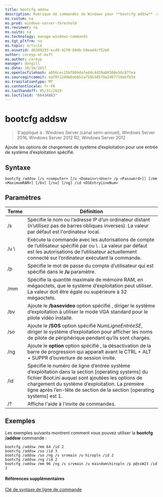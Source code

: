 ```yaml
---
title: bootcfg addsw
description: Rubrique de commandes de Windows pour **bootcfg addsw** -ajoute des options de chargement de système d’exploitation pour une entrée de système d’exploitation spécifié.
ms.custom: na
ms.prod: windows-server-threshold
ms.reviewer: na
ms.suite: na
ms.technology: manage-windows-commands
ms.tgt_pltfrm: na
ms.topic: article
ms.assetid: d8389293-ecd9-42f0-b84b-b9ead4cf52e6
author: coreyp-at-msft
ms.author: coreyp
manager: dongill
ms.date: 10/16/2017
ms.openlocfilehash: a056cec15bf804dafed4c4d39a80386e58c87fea
ms.sourcegitcommit: eaf071249b6eb6b1a758b38579a2d87710abfb54
ms.translationtype: MT
ms.contentlocale: fr-FR
ms.lasthandoff: 05/31/2019
ms.locfileid: "66434883"
---
```

# <a name="bootcfg-addsw"></a>bootcfg addsw

>S'applique à : Windows Server (canal semi-annuel), Windows Server 2016, Windows Server 2012 R2, Windows Server 2012

Ajoute les options de chargement de système d’exploitation pour une entrée de système d’exploitation spécifié.

## <a name="syntax"></a>Syntaxe
```
bootcfg /addsw [/s <computer> [/u <Domain>\<User> /p <Password>]] [/mm <MaximumRAM>] [/bv] [/so] [/ng] /id <OSEntryLineNum>
```
## <a name="parameters"></a>Paramètres

|         Terme         |                                                                                                            Définition                                                                                                            |
|----------------------|----------------------------------------------------------------------------------------------------------------------------------------------------------------------------------------------------------------------------------|
|    /s <computer>     |                                                        Spécifie le nom ou l’adresse IP d’un ordinateur distant (n’utilisez pas de barres obliques inverses). La valeur par défaut est l'ordinateur local.                                                        |
| /u <Domain>\\<User>  |               Exécute la commande avec les autorisations de compte de l’utilisateur spécifié par <User> ou <Domain> \\ <User>. La valeur par défaut est les autorisations de l’utilisateur actuellement connecté sur l’ordinateur exécutant la commande.               |
|    /p <Password>     |                                                                      Spécifie le mot de passe du compte d’utilisateur qui est spécifié dans le **/u** paramètre.                                                                       |
|   /mm <MaximumRAM>   |                                          Spécifie la quantité maximale de mémoire RAM, en mégaoctets, que le système d’exploitation peut utiliser. La valeur doit être égale ou supérieure à 32 mégaoctets.                                          |
|         /bv          |                                    Ajoute le **/basevideo** option spécifié <OSEntryLineNum>, diriger le système d’exploitation à utiliser le mode VGA standard pour le pilote vidéo installé.                                     |
|         /so          |                                      Ajoute le **/SOS** option spécifié *NumLigneEntréeSE*, diriger le système d’exploitation pour afficher les noms de pilote de périphérique pendant qu’ils sont chargés.                                      |
|         /ng          |                                         Ajoute le **option** option spécifié <OSEntryLineNum>, la désactivation de la barre de progression qui apparaît avant le CTRL + ALT + SUPPR d’ouverture de session invite.                                          |
| /id <OSEntryLineNum> | Spécifie le numéro de ligne d’entrée système d’exploitation dans la section [operating systems] du fichier Boot.ini auquel sont ajoutées les options de chargement du système d’exploitation. La première ligne après l’en-tête de section de la section [operating systems] est 1. |
|          /?          |                                                                                               Affiche l'aide à l'invite de commandes.                                                                                               |

## <a name="BKMK_examples"></a>Exemples
Les exemples suivants montrent comment vous pouvez utiliser la **bootcfg /addsw** commande :
```
bootcfg /addsw /mm 64 /id 2 
bootcfg /addsw /so /id 3 
bootcfg /addsw /so /ng /s srvmain /u hiropln /id 2 
bootcfg /addsw /ng /id 2 
bootcfg /addsw /mm 96 /ng /s srvmain /u maindom\hiropln /p p@ssW23 /id 2
```
#### <a name="additional-references"></a>Références supplémentaires
[Clé de syntaxe de ligne de commande](command-line-syntax-key.md)
